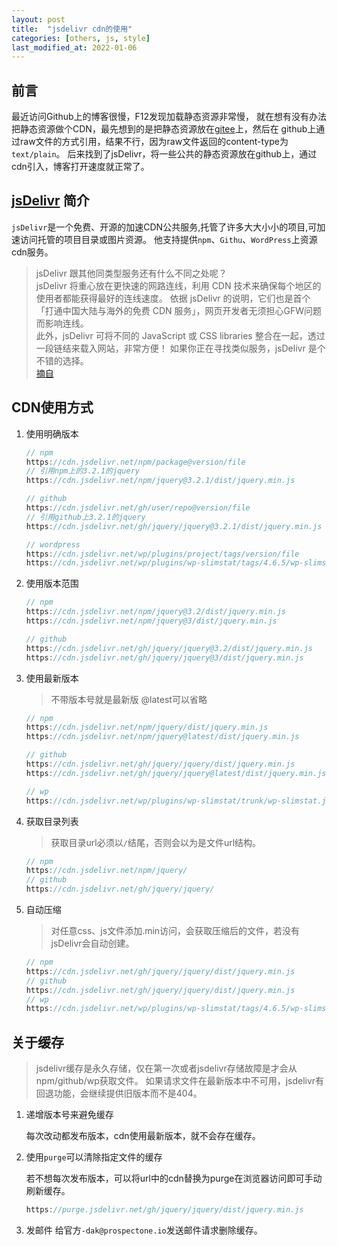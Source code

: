 ```yaml
---
layout: post
title:  "jsdelivr cdn的使用"
categories: [others, js, style]
last_modified_at: 2022-01-06
---
```


## 前言
最近访问Github上的博客很慢，F12发现加载静态资源非常慢，
就在想有没有办法把静态资源做个CDN，最先想到的是把静态资源放在[gitee](https://gitee.com)上，然后在
github上通过raw文件的方式引用，结果不行，因为raw文件返回的content-type为`text/plain`。
后来找到了jsDelivr，将一些公共的静态资源放在github上，通过cdn引入，博客打开速度就正常了。

## [jsDelivr](https://www.jsdelivr.com/) 简介
`jsDelivr`是一个免费、开源的加速CDN公共服务,托管了许多大大小小的项目,可加速访问托管的项目目录或图片资源。
他支持提供`npm`、`Githu`、`WordPress`上资源cdn服务。

>jsDelivr 跟其他同类型服务还有什么不同之处呢？  
jsDelivr 将重心放在更快速的网路连线，利用 CDN 技术来确保每个地区的使用者都能获得最好的连线速度。
依据 jsDelivr 的说明，它们也是首个「打通中国大陆与海外的免费 CDN 服务」，网页开发者无须担心GFW问题而影响连线。  
此外，jsDelivr 可将不同的 JavaScript 或 CSS libraries 整合在一起，透过一段链结来载入网站，非常方便！
> 如果你正在寻找类似服务，jsDelivr 是个不错的选择。  
> [摘自](https://blog.csdn.net/larpland/article/details/101349605)


## CDN使用方式
1. 使用明确版本

    ```js
    // npm
    https://cdn.jsdelivr.net/npm/package@version/file
    // 引用npm上的3.2.1的jquery
    https://cdn.jsdelivr.net/npm/jquery@3.2.1/dist/jquery.min.js

    // github
    https://cdn.jsdelivr.net/gh/user/repo@version/file
    // 引用github上3.2.1的jquery
    https://cdn.jsdelivr.net/gh/jquery/jquery@3.2.1/dist/jquery.min.js

    // wordpress
    https://cdn.jsdelivr.net/wp/plugins/project/tags/version/file
    https://cdn.jsdelivr.net/wp/plugins/wp-slimstat/tags/4.6.5/wp-slimstat.js
    ```

2. 使用版本范围
    ```js
    // npm
    https://cdn.jsdelivr.net/npm/jquery@3.2/dist/jquery.min.js
    https://cdn.jsdelivr.net/npm/jquery@3/dist/jquery.min.js
    
    // github
    https://cdn.jsdelivr.net/gh/jquery/jquery@3.2/dist/jquery.min.js
    https://cdn.jsdelivr.net/gh/jquery/jquery@3/dist/jquery.min.js
    ```
3. 使用最新版本
    > 不带版本号就是最新版 @latest可以省略

    ```js
    // npm 
    https://cdn.jsdelivr.net/npm/jquery/dist/jquery.min.js
    https://cdn.jsdelivr.net/npm/jquery@latest/dist/jquery.min.js
   
    // github
    https://cdn.jsdelivr.net/gh/jquery/jquery/dist/jquery.min.js
    https://cdn.jsdelivr.net/gh/jquery/jquery@latest/dist/jquery.min.js
   
    // wp
    https://cdn.jsdelivr.net/wp/plugins/wp-slimstat/trunk/wp-slimstat.js
    ```
4. 获取目录列表
    > 获取目录url必须以`/`结尾，否则会以为是文件url结构。
   
    ```js
    // npm
    https://cdn.jsdelivr.net/npm/jquery/
    // github
    https://cdn.jsdelivr.net/gh/jquery/jquery/
    ```

6. 自动压缩
    > 对任意css、js文件添加.min访问，会获取压缩后的文件，若没有jsDelivr会自动创建。
    
    ```js
    // npm
    https://cdn.jsdelivr.net/gh/jquery/jquery/dist/jquery.min.js
    // github
    https://cdn.jsdelivr.net/gh/jquery/jquery/dist/jquery.min.js
    // wp
    https://cdn.jsdelivr.net/wp/plugins/wp-slimstat/tags/4.6.5/wp-slimstat.min.js
    ```

## 关于缓存
> jsdelivr缓存是永久存储，仅在第一次或者jsdelivr存储故障是才会从npm/github/wp获取文件。
> 如果请求文件在最新版本中不可用，jsdelivr有回退功能，会继续提供旧版本而不是404。

1. 递增版本号来避免缓存

    每次改动都发布版本，cdn使用最新版本，就不会存在缓存。

2. 使用`purge`可以清除指定文件的缓存

    若不想每次发布版本，可以将url中的cdn替换为purge在浏览器访问即可手动刷新缓存。
    ```js
    https://purge.jsdelivr.net/gh/jquery/jquery/dist/jquery.min.js    
    ```

3. 发邮件
    给官方`-dak@prospectone.io`发送邮件请求删除缓存。